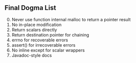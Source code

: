 ## Final Dogma List
0.	  Never use function internal malloc to return a pointer result 
1.	  No in-place modification	              
2.	  Return scalars directly	                
3.	  Return destination pointer for chaining	        
4.	  errno for recoverable errors	          
5.	  assert() for irrecoverable errors	      
6.	  No inline except for scalar wrappers    
7.	  Javadoc-style docs	                    

